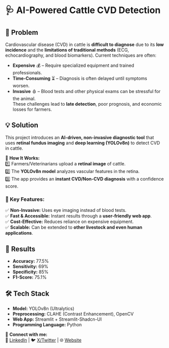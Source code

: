 # 🩺 AI-Powered Cattle CVD Detection  

## 🚨 Problem  
Cardiovascular disease (CVD) in cattle is **difficult to diagnose** due to its **low incidence** and the **limitations of traditional methods** (ECG, echocardiography, and blood biomarkers). Current techniques are often:  
- **Expensive** 💰 – Require specialized equipment and trained professionals.  
- **Time-Consuming** ⏳ – Diagnosis is often delayed until symptoms worsen.  
- **Invasive** 🩸 – Blood tests and other physical exams can be stressful for the animal.  
These challenges lead to **late detection**, poor prognosis, and economic losses for farmers.  

## 💡 Solution  
This project introduces an **AI-driven, non-invasive diagnostic tool** that uses **retinal fundus imaging** and **deep learning (YOLOv8n)** to detect CVD in cattle.  

🔹 **How It Works:**  
1️⃣ Farmers/Veterinarians upload a **retinal image** of cattle.  
2️⃣ The **YOLOv8n model** analyzes vascular features in the retina.  
3️⃣ The app provides an **instant CVD/Non-CVD diagnosis** with a confidence score.  

### 🎯 Key Features:  
✅ **Non-Invasive:** Uses eye imaging instead of blood tests.  
✅ **Fast & Accessible:** Instant results through a **user-friendly web app**.  
✅ **Cost-Effective:** Reduces reliance on expensive equipment.  
✅ **Scalable:** Can be extended to **other livestock and even human applications**.  

## 📌 Results  
- **Accuracy:** 77.5%  
- **Sensitivity:** 69%
- **Specificity:** 85%  
- **F1-Score:** 75.1%  

## 🛠️ Tech Stack  
- **Model:** YOLOv8n (Ultralytics)  
- **Preprocessing:** CLAHE (Contrast Enhancement), OpenCV  
- **Web App:** Streamlit + Streamlit-Shadcn-UI  
- **Programming Language:** Python  

🔗 **Connect with me:**  
📩 [LinkedIn](https://www.linkedin.com/in/saurishkapoor) | 🐦 [X/Twitter](https://x.com/_saurish) | 🌐 [Website](https://saurishkapoor.com)
